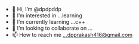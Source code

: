 - 👋 Hi, I’m @dpdpddp
- 👀 I’m interested in ...learning
- 🌱 I’m currently learning ...c++
- 💞️ I’m looking to collaborate on ...
- 📫 How to reach me ...dpprakash416@gmail.com

<!---
dpdpddp/dpdpddp is a ✨ special ✨ repository because its `README.md` (this file) appears on your GitHub profile.
You can click the Preview link to take a look at your changes.
--->


